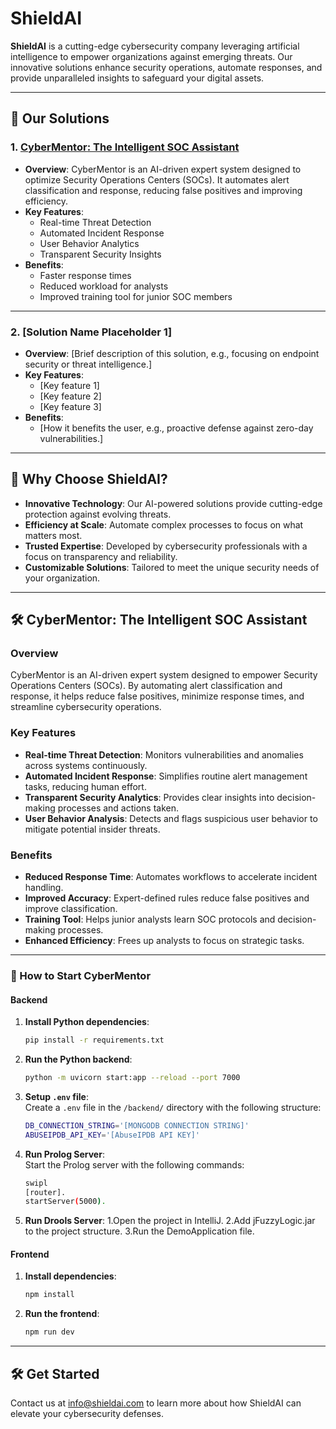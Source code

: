# ShieldAI

**ShieldAI** is a cutting-edge cybersecurity company leveraging artificial intelligence to empower organizations against emerging threats. Our innovative solutions enhance security operations, automate responses, and provide unparalleled insights to safeguard your digital assets.

---

## 🌟 Our Solutions

### 1. [**CyberMentor**: The Intelligent SOC Assistant](#cybermentor-the-intelligent-soc-assistant)
   - **Overview**: CyberMentor is an AI-driven expert system designed to optimize Security Operations Centers (SOCs). It automates alert classification and response, reducing false positives and improving efficiency.
   - **Key Features**:
     - Real-time Threat Detection
     - Automated Incident Response
     - User Behavior Analytics
     - Transparent Security Insights
   - **Benefits**:
     - Faster response times
     - Reduced workload for analysts
     - Improved training tool for junior SOC members

---

### 2. **[Solution Name Placeholder 1]**
   - **Overview**: [Brief description of this solution, e.g., focusing on endpoint security or threat intelligence.]
   - **Key Features**:
     - [Key feature 1]
     - [Key feature 2]
     - [Key feature 3]
   - **Benefits**:
     - [How it benefits the user, e.g., proactive defense against zero-day vulnerabilities.]

---

## 🚀 Why Choose ShieldAI?

- **Innovative Technology**: Our AI-powered solutions provide cutting-edge protection against evolving threats.
- **Efficiency at Scale**: Automate complex processes to focus on what matters most.
- **Trusted Expertise**: Developed by cybersecurity professionals with a focus on transparency and reliability.
- **Customizable Solutions**: Tailored to meet the unique security needs of your organization.

---

## 🛠️ CyberMentor: The Intelligent SOC Assistant
### Overview  
CyberMentor is an AI-driven expert system designed to empower Security Operations Centers (SOCs). By automating alert classification and response, it helps reduce false positives, minimize response times, and streamline cybersecurity operations.

### Key Features  
- **Real-time Threat Detection**: Monitors vulnerabilities and anomalies across systems continuously.  
- **Automated Incident Response**: Simplifies routine alert management tasks, reducing human effort.  
- **Transparent Security Analytics**: Provides clear insights into decision-making processes and actions taken.  
- **User Behavior Analysis**: Detects and flags suspicious user behavior to mitigate potential insider threats.  

### Benefits  
- **Reduced Response Time**: Automates workflows to accelerate incident handling.  
- **Improved Accuracy**: Expert-defined rules reduce false positives and improve classification.  
- **Training Tool**: Helps junior analysts learn SOC protocols and decision-making processes.  
- **Enhanced Efficiency**: Frees up analysts to focus on strategic tasks.  

---

### 🚀 How to Start CyberMentor

#### Backend  
1. **Install Python dependencies**:
    ```bash
    pip install -r requirements.txt
    ```

2. **Run the Python backend**:
    ```bash
    python -m uvicorn start:app --reload --port 7000
    ```

3. **Setup `.env` file**:  
   Create a `.env` file in the `/backend/` directory with the following structure:
    ```bash
    DB_CONNECTION_STRING='[MONGODB CONNECTION STRING]'
    ABUSEIPDB_API_KEY='[AbuseIPDB API KEY]'
    ```

4. **Run Prolog Server**:  
Start the Prolog server with the following commands:  
    ```bash
    swipl
    [router].
    startServer(5000).
    ```

5. **Run Drools Server**:
    1.Open the project in IntelliJ.
    2.Add jFuzzyLogic.jar to the project structure.
    3.Run the DemoApplication file.

#### Frontend 
1. **Install dependencies**:
    ```bash
    npm install
    ```

2. **Run the frontend**:
    ```bash
    npm run dev
    ```


---

## 🛠️ Get Started

Contact us at [info@shieldai.com](mailto:info@shieldai.com) to learn more about how ShieldAI can elevate your cybersecurity defenses.





